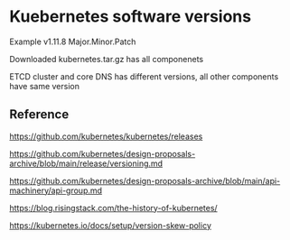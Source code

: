 # Kuebernetes software versions

Example v1.11.8
        Major.Minor.Patch

Downloaded kubernetes.tar.gz has all componenets 

ETCD cluster and core DNS has different versions, all other components have same version 

## Reference

https://github.com/kubernetes/kubernetes/releases

https://github.com/kubernetes/design-proposals-archive/blob/main/release/versioning.md

https://github.com/kubernetes/design-proposals-archive/blob/main/api-machinery/api-group.md

https://blog.risingstack.com/the-history-of-kubernetes/

https://kubernetes.io/docs/setup/version-skew-policy
